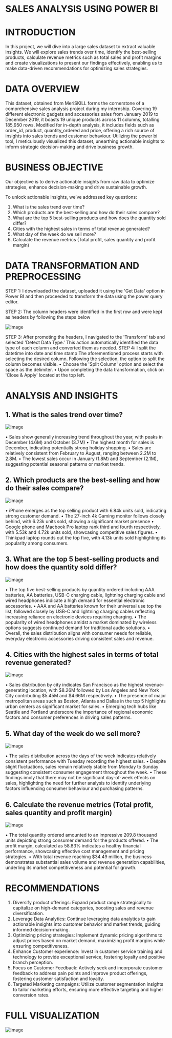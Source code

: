# SALES ANALYSIS USING POWER BI

# INTRODUCTION
In this project, we will dive into a large sales dataset to extract valuable insights. We will explore sales trends over time, identify the best-selling products, calculate revenue metrics such as total sales and profit margins and create visualizations to present our findings effectively, enabling us to make data-driven recommendations for optimizing sales strategies.

# DATA OVERVIEW
This dataset, obtained from MeriSKILL forms the cornerstone of a comprehensive sales analysis project during my internship. Covering 19 different electronic gadgets and accessories sales from January 2019 to December 2019, it boasts 19 unique products across 11 columns, totalling 185,950 rows. Modified for in-depth analysis, it includes fields such as order_id, product, quantity_ordered and price, offering a rich source of insights into sales trends and customer behaviour. Utilizing the power bi tool, I meticulously visualized this dataset, unearthing actionable insights to inform strategic decision-making and drive business growth.

# BUSINESS OBJECTIVE
Our objective is to derive actionable insights from raw data to optimize strategies, enhance decision-making and drive sustainable growth. 

To unlock actionable insights, we’ve addressed key questions:
1.	What is the sales trend over time?
2.	Which products are the best-selling and how do their sales compare?
3.	What are the top 5 best-selling products and how does the quantity sold differ?
4.	Cities with the highest sales in terms of total revenue generated?
5.	What day of the week do we sell more? 
6.	Calculate the revenue metrics (Total profit, sales quantity and profit margin)

# DATA TRANSFORMATION AND PREPROCESSING
STEP 1: I downloaded the dataset, uploaded it using the 'Get Data' option in Power BI and then proceeded to transform the data using the power query editor.

STEP 2: The column headers were identified in the first row and were kept as headers by following the steps below

![image](https://github.com/Orie05/Sales_Analysis/assets/149834782/35a6f90e-bf4c-4d2f-bb2e-d235c47986dd)

STEP 3: After promoting the headers, I navigated to the 'Transform' tab and selected 'Detect Data Type.' This action automatically identified the data type of each column and converted them as needed. 
STEP 4: I split the datetime into date and time stamp
The aforementioned process starts with selecting the desired column. Following the selection, the option to split the column becomes visible. 
 • Choose the 'Split Column' option and select the space as the delimiter. 
• Upon completing the data transformation, click on 'Close & Apply' located at the top left. 


# ANALYSIS AND INSIGHTS
## 1.	What is the sales trend over time?

![image](https://github.com/Orie05/Sales_Analysis/assets/149834782/b227c833-972d-4435-9fe7-2654d7e8d604)
   
•	Sales show generally increasing trend throughout the year, with peaks in December (4.6M) and October (3.7M)
•	The highest month for sales is December, indicating potentially strong holiday shopping.
•	Sales are relatively consistent from February to August, ranging between 2.2M to 2.8M.
•	The lowest sales occur in January (1.8M) and September (2.1M), suggesting potential seasonal patterns or market trends.


## 2.	Which products are the best-selling and how do their sales compare?

![image](https://github.com/Orie05/Sales_Analysis/assets/149834782/108dbaaa-4db9-4dd4-8384-a54b04a26283)

•	iPhone emerges as the top selling product with 6.84k units sold, indicating strong customer demand.
•	The 27-inch 4k Gaming monitor follows closely behind, with 6.23k units sold, showing a significant market presence
•	Google phone and Macbook Pro laptop rank third and fourth respectively, with 5.53k and 4.72k units sold, showcasing competitive sales figures. 
•	Thinkpad laptop rounds out the top five, with 4.13k units sold highlighting its popularity among consumers.


## 3.	What are the top 5 best-selling products and how does the quantity sold differ?

![image](https://github.com/Orie05/Sales_Analysis/assets/149834782/9ce66d4a-6158-4305-9b65-ccc909259d80)


•	The top five best-selling products by quantity ordered including AAA batteries, AA batteries, USB-C charging cable, lightning charging cable and wired headphones indicate a high demand for essential electronic accessories.
•	AAA and AA batteries known for their universal use top the list, followed closely by USB-C and lightning charging cables reflecting increasing reliance on electronic devices requiring charging.
•	The popularity of wired headphones amidst a market dominated by wireless options suggests continued demand for traditional audio solutions.
•	Overall, the sales distribution aligns with consumer needs for reliable, everyday electronic accessories driving consistent sales and revenue.


## 4.	Cities with the highest sales in terms of total revenue generated?

![image](https://github.com/Orie05/Sales_Analysis/assets/149834782/1ad1a462-d137-4a2c-8f56-68c8887a4302)

•	Sales distribution by city indicates San Francisco as the highest revenue-generating location, with $8.26M followed by Los Angeles and New York City contributing $5.45M and $4.66M respectively.
•	The presence of major metropolitan areas such as Boston, Atlanta and Dallas in the top 5 highlights urban centers as significant market for sales.
•	Emerging tech hubs like Seattle and Portland underscore the importance of regional economic factors and consumer preferences in driving sales patterns.


## 5.	What day of the week do we sell more?

![image](https://github.com/Orie05/Sales_Analysis/assets/149834782/fbf4cbcb-470c-49ff-9f5c-1eaa8d02a06b)

•	The sales distribution across the days of the week indicates relatively consistent performance with Tuesday recording the highest sales.
•	Despite slight fluctuations, sales remain relatively stable from Monday to Sunday suggesting consistent consumer engagement throughout the week.
•	These findings imoly that there may not be significant day-of-week effects on sales, highlighting the need for further analysis to identify underlying factors influencing consumer behaviour and purchasing patterns.


## 6.	Calculate the revenue metrics (Total profit, sales quantity and profit margin)
   ![image](https://github.com/Orie05/Sales_Analysis/assets/149834782/66e3da38-3dff-48bd-b5e3-94bf782343a4)


•	The total quantity ordered amounted to an impressive 209.8 thousand units depicting strong consumer demand for the products offered.
•	The profit margin, calculated as 58.83% indicates a healthy financial performance, showcasing effective cost management and pricing strategies.
•	With total revenue reaching $34.49 million, the business demonstrates substantial sales volume and revenue generation capabilities, underling its market competitiveness and potential for growth.


 # RECOMMENDATIONS 
 
1.	Diversify product offerings: Expand product range strategically to capitalize on high-demand categories, boosting sales and revenue diversification.
2.	Leverage Data Analytics: Continue leveraging data analytics to gain actionable insights into customer behavior and market trends, guiding informed decision-making.
3.	Optimizing pricing strategies: Implement dynamic pricing algorithms to adjust prices based on market demand, maximizing profit margins while ensuring competitiveness.
4.	Enhance Customer experience: Invest in customer service training and technology to provide exceptional service, fostering loyalty and positive branch perception.
5.	Focus on Customer Feedback: Actively seek and incorporate customer feedback to address pain points and improve product offerings, fostering customer satisfaction and loyalty. 
6.	Targeted Marketing campaigns: Utilize customer segmentation insights to tailor marketing efforts, ensuring more effective targeting and higher conversion rates.


# FULL VISUALIZATION

![image](https://github.com/Orie05/Sales_Analysis/assets/149834782/ced05c84-2fb4-4ed4-83fc-47b30575f9b0)


   





